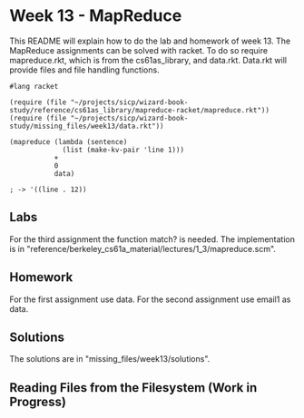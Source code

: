 # Week 13 - MapReduce

This README will explain how to do the lab and homework of week 13.
The MapReduce assignments can be solved with racket.
To do so require mapreduce.rkt, which is from the cs61as_library, and data.rkt.
Data.rkt will provide files and file handling functions.

```racket
#lang racket

(require (file "~/projects/sicp/wizard-book-study/reference/cs61as_library/mapreduce-racket/mapreduce.rkt"))
(require (file "~/projects/sicp/wizard-book-study/missing_files/week13/data.rkt"))

(mapreduce (lambda (sentence)
             (list (make-kv-pair 'line 1)))
           +
           0
           data)

; -> '((line . 12))
```

## Labs

For the third assignment the function match? is needed.
The implementation is in "reference/berkeley_cs61a_material/lectures/1_3/mapreduce.scm".

## Homework

For the first assignment use data.
For the second assignment use email1 as data.

## Solutions

The solutions are in "missing_files/week13/solutions".

## Reading Files from the Filesystem (Work in Progress)
